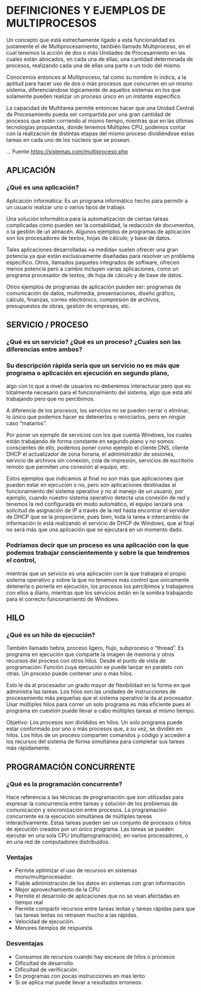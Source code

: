 # DEFINICIONES Y EJEMPLOS DE MULTIPROCESOS

Un concepto que está estrechamente ligado a esta funcionalidad es justamente el de Multiprocesamiento, también llamado Multiproceso, en el cual tenemos la acción de dos o más Unidades de Procesamiento en las cuales están abocados, en cada una de ellas, una cantidad determinada de procesos, realizando cada una de ellas una parte o un todo del mismo.

Conocemos entonces al Multiproceso, tal como su nombre lo indica, a la aptitud para hacer uso de dos o más procesos que concurren en un mismo sistema, diferenciándose lógicamente de aquellos sistemas en los que solamente pueden realizar un proceso único en un instante específico.

La capacidad de Multitarea permite entonces hacer que una Unidad Central de Procesamiento pueda ser compartida por una gran cantidad de procesos que estén corriendo al mismo tiempo, mientras que en las últimas tecnologías propuestas, donde tenemos Múltiples CPU, podemos contar con la realización de distintas etapas del mismo proceso dividiéndose estas tareas en cada uno de los núcleos que se posean.

... Fuente https://sistemas.com/multiproceso.php

## APLICACIÓN

### ¿Qué es una aplicación?

Aplicación informática: Es un programa informático hecho para permitir a un usuario realizar uno o varios tipos de trabajo.

Una solución informática para la automatización de ciertas tareas complicadas como pueden ser la contabilidad, la redacción de documentos, o la gestión de un almacén. Algunos ejemplos de programas de aplicación son los procesadores de textos, hojas de cálculo, y base de datos.

Tales aplicaciones desarrolladas «a medida» suelen ofrecer una gran potencia ya que están exclusivamente diseñadas para resolver un problema específico. Otros, llamados paquetes integrados de software, ofrecen menos potencia pero a cambio incluyen varias aplicaciones, como un programa procesador de textos, de hoja de cálculo y de base de datos.

Otros ejemplos de programas de aplicación pueden ser: programas de comunicación de datos, multimedia, presentaciones, diseño gráfico, cálculo, finanzas, correo electrónico, compresión de archivos, presupuestos de obras, gestión de empresas, etc.

## SERVICIO / PROCESO

### ¿Qué es un servicio? ¿Qué es un proceso? ¿Cuales son las diferencias entre ambos?

### Su descripción rápida sería que un servicio no es más que programa o aplicación en ejecución en segundo plano, 
algo con lo que a nivel de usuarios no deberemos interacturar pero que es totalmente necesario para el funcionamiento del sistema, algo que está ahí trabajando pero que no percibimos.

A diferencia de los procesos, los servicios no se pueden cerrar o eliminar, lo único que podemos hacer es detenerlos o reiniciarlos, pero en ningún caso “matarlos”.

Por poner un ejemplo de servicios con los que cuenta Windows, los cuales están trabajando de forma constante en segundo plano y no somos conscientes de ello, podemos poner como ejemplo el cliente DNS, cliente DHCP el actualizador de zona horaria, el administrador de sesiones, servicio de archivos sin conexión, cola de impresión, servicios de escritorio remoto que permiten una conexión al equipo, etc.

Estos ejemplos que indicamos al final no son más que aplicaciones que pueden estar en ejecución o no, pero son aplicaciones destinadas al funcionamiento del sistema operativo y no al manejo de un usuario, por ejemplo, cuando nuestro sistema operativo detecta una conexión de red y tenemos la red configurada en modo automático, el equipo lanzará una solicitud de asignación de IP a través de la red hasta encontrar el servidor de DHCP que se la proporcione, pues bien, toda la tarea e intercambio de información lo está realizando el servicio de DHCP de Windows, que al final no será más que una aplicación que se ejecutará en un momento dado.

### Podríamos decir que un proceso es una aplicación con la que podemos trabajar conscientemente y sobre la que tendremos el control,
mientras que un servicio es una aplicación con la que trabajará el propio sistema operativo y sobre la que no tenemos más control que únicamente detenerla o ponerla en ejecución, los procesos los percibimos y trabajamos con ellos a diario, mientras que los servicios están en la sombra trabajando para el correcto funcionamiento de Windows.

## HILO

### ¿Qué es un hilo de ejecución?

También llamado hebra, proceso ligero, flujo, subproceso o “thread”. Es programa en ejecución que comparte la imagen de memoria y otros
recursos del proceso con otros hilos. Desde el punto de vista de programación: Función cuya ejecución se puede lanzar en paralelo con otras. Un proceso puede contener uno o más hilos.

Esto le da al procesador un grado mayor de flexibilidad en la forma en que administra las tareas. Los hilos son las unidades de instrucciones de procesamiento más pequeñas que el sistema operativo le da al procesador. Usar múltiples hilos para correr un solo programa es más eficiente pues el programa en cuestión puede llevar a cabo múltiples tareas al mismo tiempo.

Objetivo:
Los procesos son divididos en hilos. Un solo programa puede estar conformado por uno o más procesos que, a su vez, se dividen en hilos. Los hilos de un proceso comparten comandos y código y acceden a los recursos del sistema de forma simultánea para completar sus tareas más rápidamente.

## PROGRAMACIÓN CONCURRENTE

### ¿Qué es la programación concurrente?

Hace referencia a las técnicas de programación que son utilizadas para expresar la concurrencia entre tareas y solución de los problemas de comunicación y sincronización entre procesos. La programación concurrente es la ejecución simultánea de múltiples tareas interactivamente. Estas tareas pueden ser un conjunto de procesos o hilos de ejecución creados por un único programa. Las tareas se pueden ejecutar en una sola CPU (multiprogramación), en varios procesadores, o en una red de computadores distribuidos.

### Ventajas

- Permite optimizar el uso de recursos en sistemas mono/multiprocesador.
- Fiable administración de los datos en sistemas con gran información
- Mejor aprovechamiento de la CPU
- Permite el desarrollo de aplicaciones que no se vean afectadas en tiempo real
- Permite compartir recursos entre tareas lentas y tareas rápidas para que las tareas lentas no retrasen mucho a las rápidas.
- Velocidad de ejecución.
- Menores tiempos de respuesta.

### Desventajas

- Consumos de recursos cuando hay excesos de hilos o procesos
- Dificultad de desarrollo.
- Dificultad de verificación.
- En programas con pocas instrucciones en mas lento
- Si se aplica mal puede llevar a resultados erroneos.



